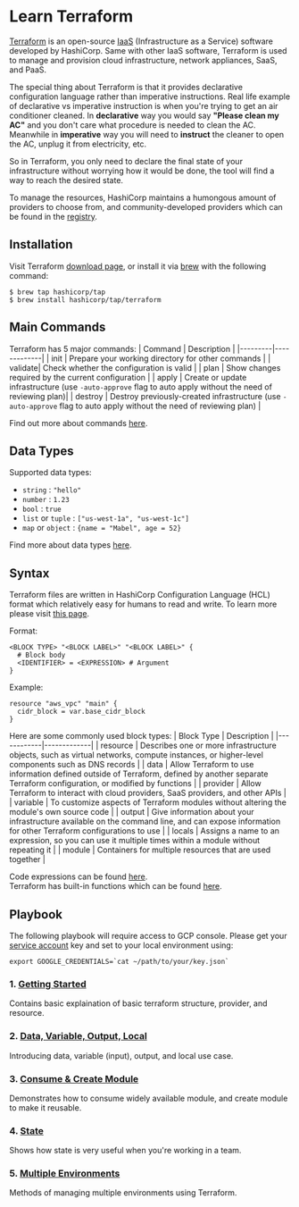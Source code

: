 # Learn Terraform

[Terraform](https://www.terraform.io/) is an open-source [IaaS](https://azure.microsoft.com/en-us/overview/what-is-iaas/) (Infrastructure as a Service) software developed by HashiCorp. Same with other IaaS software, Terraform is used to manage and provision cloud infrastructure, network appliances, SaaS, and PaaS.  

The special thing about Terraform is that it provides declarative configuration language rather than imperative instructions. Real life example of declarative vs imperative instruction is when you're trying to get an air conditioner cleaned. In **declarative** way you would say **"Please clean my AC"** and you don't care what procedure is needed to clean the AC. Meanwhile in **imperative** way you will need to **instruct** the cleaner to open the AC, unplug it from electricity, etc.  

So in Terraform, you only need to declare the final state of your infrastructure without worrying how it would be done, the tool will find a way to reach the desired state.  

To manage the resources, HashiCorp maintains a humongous amount of providers to choose from, and community-developed providers which can be found in the  [registry](https://registry.terraform.io/).

## Installation

Visit Terraform [download page](https://www.terraform.io/downloads), or install it via [brew](https://brew.sh/) with the following command:
```
$ brew tap hashicorp/tap
$ brew install hashicorp/tap/terraform
```

## Main Commands

Terraform has 5 major commands:
| Command | Description |
|---------|-------------|
| init    | Prepare your working directory for other commands |
| validate| Check whether the configuration is valid |
| plan    | Show changes required by the current configuration |
| apply   | Create or update infrastructure (use `-auto-approve` flag to auto apply without the need of reviewing plan)|
| destroy | Destroy previously-created infrastructure (use `-auto-approve` flag to auto apply without the need of reviewing plan) |

Find out more about commands [here](https://www.terraform.io/cli/commands).

## Data Types

Supported data types:
- `string` : `"hello"`
- `number` : `1.23`
- `bool` : `true`
- `list` or `tuple` : `["us-west-1a", "us-west-1c"]`
- `map` or `object` : `{name = "Mabel", age = 52}`

Find more about data types [here](https://www.terraform.io/language/expressions/types).

## Syntax
Terraform files are written in HashiCorp Configuration Language (HCL) format which relatively easy for humans to read and write. To learn more please visit [this page](https://www.terraform.io/language/syntax).  

Format:
```
<BLOCK TYPE> "<BLOCK LABEL>" "<BLOCK LABEL>" {
  # Block body
  <IDENTIFIER> = <EXPRESSION> # Argument
}
```
Example:
```
resource "aws_vpc" "main" {
  cidr_block = var.base_cidr_block
}
```

Here are some commonly used block types:
| Block Type | Description |
|------------|-------------|
| resource   | Describes one or more infrastructure objects, such as virtual networks, compute instances, or higher-level components such as DNS records |
| data       | Allow Terraform to use information defined outside of Terraform, defined by another separate Terraform configuration, or modified by functions |
| provider   | Allow Terraform to interact with cloud providers, SaaS providers, and other APIs |
| variable   | To customize aspects of Terraform modules without altering the module's own source code |
| output     | Give information about your infrastructure available on the command line, and can expose information for other Terraform configurations to use |
| locals     | Assigns a name to an expression, so you can use it multiple times within a module without repeating it |
| module     | Containers for multiple resources that are used together |

Code expressions can be found [here](https://www.terraform.io/language/expressions).  
Terraform has built-in functions which can be found [here](https://www.terraform.io/language/functions).

## Playbook

The following playbook will require access to GCP console. Please get your [service account](https://console.cloud.google.com/iam-admin/serviceaccounts) key and set to your local environment using:
```
export GOOGLE_CREDENTIALS=`cat ~/path/to/your/key.json`  
```

### 1. [Getting Started](1-getting-started)  
Contains basic explaination of basic terraform structure, provider, and resource.
### 2. [Data, Variable, Output, Local](2-data-variable-output-local)
Introducing data, variable (input), output, and local use case.
### 3. [Consume & Create Module](3-consume-and-create-module)
Demonstrates how to consume widely available module, and create module to make it reusable.
### 4. [State](4-state)
Shows how state is very useful when you're working in a team.
### 5. [Multiple Environments](5-multiple-environments)
Methods of managing multiple environments using Terraform.

